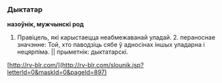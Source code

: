 ### Дыктатар
**назоўнік, мужчынскі род**

1. Правіцель, які карыстаецца неабмежаванай уладай. 2. пераноснае значэнне: Той, хто паводзіць сябе ў адносінах іншых уладарна і нецярпіма. || прыметнік: дыктатарскі.

<a rel="author">[http://rv-blr.com/](http://rv-blr.com/slounik.jsp?letterId=0&maskId=0&pageId=897)</a>
